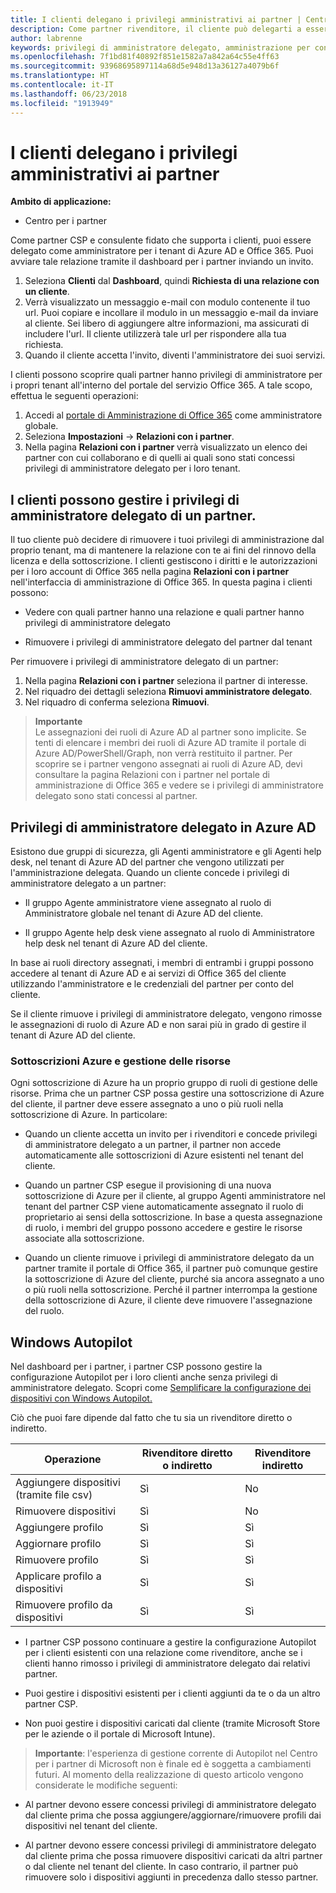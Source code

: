 ```yaml
---
title: I clienti delegano i privilegi amministrativi ai partner | Centro per i partner
description: Come partner rivenditore, il cliente può delegarti a essere suo amministratore. Può anche rimuovere i privilegi.
author: labrenne
keywords: privilegi di amministratore delegato, amministrazione per conto di, rimuovere i privilegi
ms.openlocfilehash: 7f1bd81f40892f851e1582a7a842a64c55e4ff63
ms.sourcegitcommit: 93968695897114a68d5e948d13a36127a4079b6f
ms.translationtype: HT
ms.contentlocale: it-IT
ms.lasthandoff: 06/23/2018
ms.locfileid: "1913949"
---
```

# <a name="customers-delegate-administration-privileges-to-partners"></a>I clienti delegano i privilegi amministrativi ai partner

**Ambito di applicazione:**

-  Centro per i partner

Come partner CSP e consulente fidato che supporta i clienti, puoi essere delegato come amministratore per i tenant di Azure AD e Office 365. Puoi avviare tale relazione tramite il dashboard per i partner inviando un invito. 

1. Seleziona **Clienti** dal **Dashboard**, quindi **Richiesta di una relazione con un cliente**.
2. Verrà visualizzato un messaggio e-mail con modulo contenente il tuo url. Puoi copiare e incollare il modulo in un messaggio e-mail da inviare al cliente. Sei libero di aggiungere altre informazioni, ma assicurati di includere l'url. Il cliente utilizzerà tale url per rispondere alla tua richiesta.  
3. Quando il cliente accetta l'invito, diventi l'amministratore dei suoi servizi.

I clienti possono scoprire quali partner hanno privilegi di amministratore per i propri tenant all'interno del portale del servizio Office 365. A tale scopo, effettua le seguenti operazioni:

1. Accedi al [portale di Amministrazione di Office 365](https://portal.office.com/adminportal) come amministratore globale.
2. Seleziona **Impostazioni** → **Relazioni con i partner**.
3. Nella pagina **Relazioni con i partner** verrà visualizzato un elenco dei partner con cui collaborano e di quelli ai quali sono stati concessi privilegi di amministratore delegato per i loro tenant.

## <a name="customers-can-manage-a-partners-delegated-admin-privileges"></a>I clienti possono gestire i privilegi di amministratore delegato di un partner. 

Il tuo cliente può decidere di rimuovere i tuoi privilegi di amministrazione dal proprio tenant, ma di mantenere la relazione con te ai fini del rinnovo della licenza e della sottoscrizione. I clienti gestiscono i diritti e le autorizzazioni per i loro account di Office 365 nella pagina **Relazioni con i partner** nell'interfaccia di amministrazione di Office 365. In questa pagina i clienti possono:

- Vedere con quali partner hanno una relazione e quali partner hanno privilegi di amministratore delegato

- Rimuovere i privilegi di amministratore delegato del partner dal tenant

Per rimuovere i privilegi di amministratore delegato di un partner:

1. Nella pagina **Relazioni con i partner** seleziona il partner di interesse.
2. Nel riquadro dei dettagli seleziona **Rimuovi amministratore delegato**.
3. Nel riquadro di conferma seleziona **Rimuovi**.

>**Importante**<br>
Le assegnazioni dei ruoli di Azure AD al partner sono implicite. Se tenti di elencare i membri dei ruoli di Azure AD tramite il portale di Azure AD/PowerShell/Graph, non verrà restituito il partner. Per scoprire se i partner vengono assegnati ai ruoli di Azure AD, devi consultare la pagina Relazioni con i partner nel portale di amministrazione di Office 365 e vedere se i privilegi di amministratore delegato sono stati concessi al partner.

## <a name="delegated-admin-privileges-in-azure-ad"></a>Privilegi di amministratore delegato in Azure AD 

Esistono due gruppi di sicurezza, gli Agenti amministratore e gli Agenti help desk, nel tenant di Azure AD del partner che vengono utilizzati per l'amministrazione delegata. Quando un cliente concede i privilegi di amministratore delegato a un partner:

- Il gruppo Agente amministratore viene assegnato al ruolo di Amministratore globale nel tenant di Azure AD del cliente.

- Il gruppo Agente help desk viene assegnato al ruolo di Amministratore help desk nel tenant di Azure AD del cliente.

In base ai ruoli directory assegnati, i membri di entrambi i gruppi possono accedere al tenant di Azure AD e ai servizi di Office 365 del cliente utilizzando l'amministratore e le credenziali del partner per conto del cliente.

Se il cliente rimuove i privilegi di amministratore delegato, vengono rimosse le assegnazioni di ruolo di Azure AD e non sarai più in grado di gestire il tenant di Azure AD del cliente.

### <a name="azure-subscriptions-and-resource-management"></a>Sottoscrizioni Azure e gestione delle risorse

Ogni sottoscrizione di Azure ha un proprio gruppo di ruoli di gestione delle risorse. Prima che un partner CSP possa gestire una sottoscrizione di Azure del cliente, il partner deve essere assegnato a uno o più ruoli nella sottoscrizione di Azure. In particolare:

- Quando un cliente accetta un invito per i rivenditori e concede privilegi di amministratore delegato a un partner, il partner non accede automaticamente alle sottoscrizioni di Azure esistenti nel tenant del cliente.

- Quando un partner CSP esegue il provisioning di una nuova sottoscrizione di Azure per il cliente, al gruppo Agenti amministratore nel tenant del partner CSP viene automaticamente assegnato il ruolo di proprietario ai sensi della sottoscrizione. In base a questa assegnazione di ruolo, i membri del gruppo possono accedere e gestire le risorse associate alla sottoscrizione.

- Quando un cliente rimuove i privilegi di amministratore delegato da un partner tramite il portale di Office 365, il partner può comunque gestire la sottoscrizione di Azure del cliente, purché sia ancora assegnato a uno o più ruoli nella sottoscrizione. Perché il partner interrompa la gestione della sottoscrizione di Azure, il cliente deve rimuovere l'assegnazione del ruolo.

## <a name="windows-autopilot"></a>Windows Autopilot 

Nel dashboard per i partner, i partner CSP possono gestire la configurazione Autopilot per i loro clienti anche senza privilegi di amministratore delegato. Scopri come [Semplificare la configurazione dei dispositivi con Windows Autopilot.](https://docs.microsoft.com/partner-center/autopilot)

Ciò che puoi fare dipende dal fatto che tu sia un rivenditore diretto o indiretto.

|**Operazione**   |**Rivenditore diretto o indiretto**   |**Rivenditore indiretto**   |
|-----------------|-----------------------------------| -----------------------------|
|Aggiungere dispositivi (tramite file csv)  |Sì      |No|
|Rimuovere dispositivi   |Sì   |No|
|Aggiungere profilo   |Sì   | Sì   |
|Aggiornare profilo   |Sì    |Sì   |
|Rimuovere profilo   |Sì   |Sì   |
|Applicare profilo a dispositivi   |Sì   |Sì   |
|Rimuovere profilo da dispositivi   |Sì   |Sì   | 

- I partner CSP possono continuare a gestire la configurazione Autopilot per i clienti esistenti con una relazione come rivenditore, anche se i clienti hanno rimosso i privilegi di amministratore delegato dai relativi partner.

- Puoi gestire i dispositivi esistenti per i clienti aggiunti da te o da un altro partner CSP.

- Non puoi gestire i dispositivi caricati dal cliente (tramite Microsoft Store per le aziende o il portale di Microsoft Intune).

>**Importante**: l'esperienza di gestione corrente di Autopilot nel Centro per i partner di Microsoft non è finale ed è soggetta a cambiamenti futuri. Al momento della realizzazione di questo articolo vengono considerate le modifiche seguenti:

  - Al partner devono essere concessi privilegi di amministratore delegato dal cliente prima che possa aggiungere/aggiornare/rimuovere profili dai dispositivi nel tenant del cliente.

- Al partner devono essere concessi privilegi di amministratore delegato dal cliente prima che possa rimuovere dispositivi caricati da altri partner o dal cliente nel tenant del cliente. In caso contrario, il partner può rimuovere solo i dispositivi aggiunti in precedenza dallo stesso partner.
